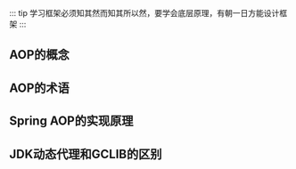 ::: tip
学习框架必须知其然而知其所以然，要学会底层原理，有朝一日方能设计框架
:::

## AOP的概念



## AOP的术语



## Spring AOP的实现原理



## JDK动态代理和GCLIB的区别